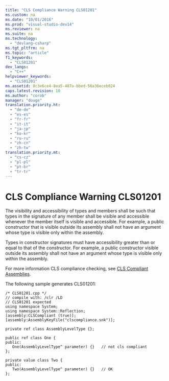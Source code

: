 ```yaml
---
title: "CLS Compliance Warning CLS01201"
ms.custom: na
ms.date: "10/01/2016"
ms.prod: "visual-studio-dev14"
ms.reviewer: na
ms.suite: na
ms.technology: 
  - "devlang-csharp"
ms.tgt_pltfrm: na
ms.topic: "article"
f1_keywords: 
  - "CLS01201"
dev_langs: 
  - "C++"
helpviewer_keywords: 
  - "CLS01201"
ms.assetid: 8c3e6ce4-8ea5-487a-bbed-56a36eceb024
caps.latest.revision: 10
ms.author: "corob"
manager: "douge"
translation.priority.ht: 
  - "de-de"
  - "es-es"
  - "fr-fr"
  - "it-it"
  - "ja-jp"
  - "ko-kr"
  - "ru-ru"
  - "zh-cn"
  - "zh-tw"
translation.priority.mt: 
  - "cs-cz"
  - "pl-pl"
  - "pt-br"
  - "tr-tr"
---
```

# CLS Compliance Warning CLS01201
The visibility and accessibility of types and members shall be such that types in the signature of any member shall be visible and accessible whenever the member itself is visible and accessible. For example, a public constructor that is visible outside its assembly shall not have an argument whose type is visible only within the assembly.  
  
 Types in constructor signatures must have accessibility greater than or equal to that of the constructor.  For example, a public constructor visible outside its assembly shall not have an argument whose type is visible only within the assembly.  
  
 For more information CLS compliance checking, see [CLS Compliant Assemblies](http://msdn.microsoft.com/3320b57e-ea55-4697-a17d-f509a36a3c93).  
  
 The following sample generates CLS01201:  
  
```  
/* CLS01201.cpp */  
// compile with: /clr /LD  
// CLS01201 expected  
using namespace System;  
using namespace System::Reflection;  
[assembly:CLSCompliant (true)];  
[assembly:AssemblyKeyFile("clscompliance.snk")];  
  
private ref class AssemblyLevelType {};  
  
public ref class One {  
public:  
   One(AssemblyLevelType^ parameter) {}   // not cls compliant  
};  
  
private value class Two {  
public:  
   Two(AssemblyLevelType^ parameter) {}   // OK  
};  
```